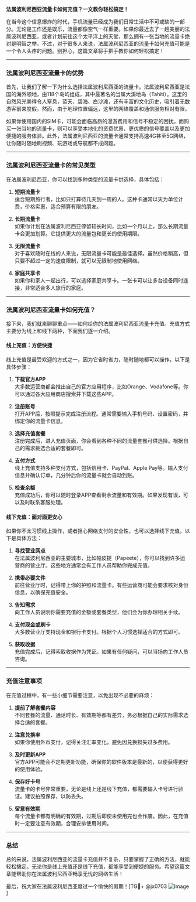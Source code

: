 **法属波利尼西亚流量卡如何充值？一文教你轻松搞定！**

在当今这个信息爆炸的时代，手机流量已经成为我们日常生活中不可或缺的一部分。无论是工作还是娱乐，流量都像空气一样重要。如果你最近去了一趟美丽的法属波利尼西亚，或者计划前往这个太平洋上的天堂，那么拥有一张当地的流量卡绝对是明智之举。不过，对于很多人来说，法属波利尼西亚的流量卡如何充值可能是一个令人头疼的问题。别担心，这篇文章将手把手教你如何轻松搞定！

---

### **法属波利尼西亚流量卡的优势**
首先，让我们了解一下为什么选择法属波利尼西亚的流量卡。法属波利尼西亚是法国的海外领地，由118个岛屿组成，其中最著名的当属大溪地岛（Tahiti）。这里的自然风光美得令人窒息，蓝天、碧海、白沙滩，还有丰富的文化历史，吸引着无数游客前来度假。然而，由于地理位置偏远，这里的网络覆盖和通信服务相对有限。

如果你使用国内的SIM卡，可能会面临高昂的漫游费用和信号不稳定的困扰。而购买一张当地的流量卡，则可以享受本地化的资费优惠、更优质的信号覆盖以及更加便捷的服务体验。此外，法属波利尼西亚的流量卡通常支持高速4G甚至5G网络，让你随时随地刷视频、玩游戏或导航都不成问题。

---

### **法属波利尼西亚流量卡的常见类型**
在法属波利尼西亚，你可以找到多种类型的流量卡供选择，具体包括：

1. **短期流量卡**  
   适合短期旅行者，比如只打算待几天到一周的人。这种卡通常以天为单位计费，价格实惠，适合预算有限的朋友。

2. **长期流量卡**  
   如果你计划在法属波利尼西亚停留较长时间，比如一个月以上，那么长期流量卡会更加划算。它提供更大的流量包和更长的使用期限。

3. **无限流量卡**  
   对于喜欢随时在线的人来说，无限流量卡可能是最佳选择。虽然价格稍高，但只要不超过一定的速度限制，就可以无限制地使用网络。

4. **家庭共享卡**  
   如果你和家人一起出行，可以选择家庭共享卡。一张卡可以让多台设备同时连接，非常适合多人旅行的家庭。

---

### **法属波利尼西亚流量卡如何充值？**
接下来，我们就来聊聊重点——如何给你的法属波利尼西亚流量卡充值。充值方式主要分为线上和线下两种，下面我们逐一介绍。

#### **线上充值：方便快捷**
线上充值是最受欢迎的方式之一，因为它省时省力，随时随地都可以操作。以下是具体步骤：

1. **下载官方APP**  
   大多数运营商都会推出自己的官方应用程序，比如Orange、Vodafone等。你可以通过各大应用商店搜索并下载这些APP。

2. **注册账号**  
   打开APP后，按照提示完成注册流程。通常需要输入手机号码、设置密码，并绑定你的流量卡信息。

3. **选择充值套餐**  
   注册完成后，进入充值页面，你会看到各种不同的流量套餐可供选择。根据自己的需求挑选合适的套餐即可。

4. **支付方式**  
   线上充值支持多种支付方式，包括信用卡、PayPal、Apple Pay等。输入支付信息并确认订单，几分钟后你的流量卡就会自动到账。

5. **检查余额**  
   充值成功后，你可以随时登录APP查看剩余流量和有效期。如果发现有误，可以及时联系客服处理。

#### **线下充值：面对面更安心**
如果你不太习惯线上操作，或者担心网络支付的安全性，也可以选择线下充值。以下是具体方法：

1. **寻找营业网点**  
   在法属波利尼西亚的主要城市，比如帕皮提（Papeete），你可以找到许多运营商的营业厅。这些地方通常会有工作人员帮助你完成充值。

2. **携带必要文件**  
   前往营业厅时，记得带上你的护照和流量卡。有些运营商可能会要求核对身份信息，以确保充值安全。

3. **告知需求**  
   向工作人员说明你需要充值的金额或套餐类型，他们会为你办理相关手续。

4. **支付现金或刷卡**  
   大多数营业厅支持现金和银行卡支付。根据个人习惯选择适合的方式即可。

5. **获取收据**  
   充值完成后，记得索取收据作为凭证。如果有任何疑问，可以当场向工作人员咨询。

---

### **充值注意事项**
在充值过程中，有一些小细节需要注意，以免出现不必要的麻烦：

1. **提前了解套餐内容**  
   不同套餐的流量、通话时长、有效期等都有差异，务必根据自己的实际需求选择合适的套餐。

2. **注意兑换率**  
   如果你使用外币支付，记得关注汇率变化，避免因兑换损失过多费用。

3. **及时更新APP**  
   官方APP可能会不定期更新功能，确保你的软件版本是最新的，以便获得更好的使用体验。

4. **保存好卡号**  
   流量卡的卡号非常重要，无论是线上还是线下充值，都需要输入卡号进行验证。建议拍照保存，以防丢失。

5. **留意有效期**  
   每个流量卡都有明确的有效期，过期后即使未使用完也会作废。因此，在充值时一定要注意有效期，合理安排使用时间。

---

### **总结**
总的来说，法属波利尼西亚的流量卡充值并不复杂，只要掌握了正确的方法，就能轻松搞定。无论你是线上充值还是线下充值，都能享受到便捷的服务。希望这篇文章能帮助你在法属波利尼西亚畅享无忧的网络生活！

最后，祝大家在法属波利尼西亚度过一个愉快的假期！[TG💪+ @jx0703 ![Image](https://github.com/user-attachments/assets/dbca1d08-cadb-493c-b0ec-ad6f7a83f270)]